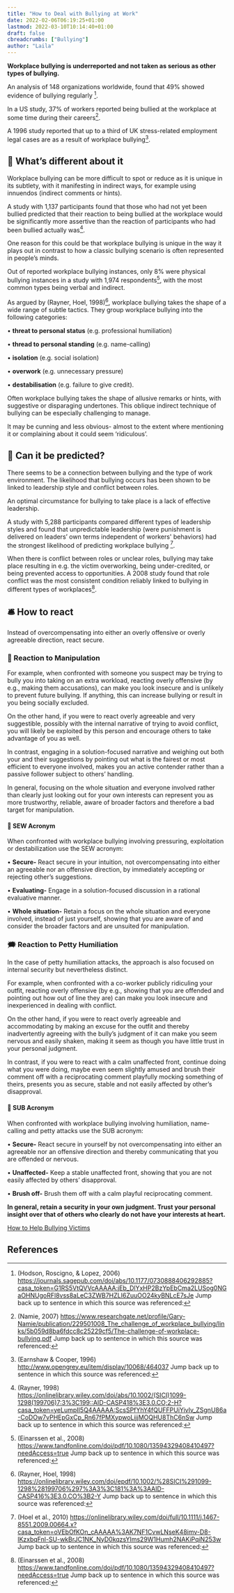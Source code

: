```yaml
---
title: "How to Deal with Bullying at Work"
date: 2022-02-06T06:19:25+01:00
lastmod: 2022-03-10T10:14:40+01:00
draft: false
cbreadcrumbs: ["Bullying"]
author: "Laila"
---
```


**Workplace bullying is underreported and not taken as serious as other types of bullying.**

An analysis of 148 organizations worldwide, found that 49% showed evidence of bullying regularly [^1].

In a US study, 37% of workers reported being bullied at the workplace at some time during their careers[^2].

 A 1996 study reported that up to a third of UK stress-related employment legal cases are as a result of workplace bullying[^3].

## :microscope: What’s different about it

Workplace bullying can be more difficult to spot or reduce as it is unique in its subtlety, with it manifesting in indirect ways, for example using innuendos (indirect comments or hints).

A study with 1,137 participants found that those who had not yet been bullied predicted that their reaction to being bullied at the workplace would be significantly more assertive than the reaction of participants who had been bullied actually was[^4].

One reason for this could be that workplace bullying is unique in the way it plays out in contrast to how a classic bullying scenario is often represented in people’s minds.

Out of reported workplace bullying instances, only 8% were physical bullying instances in a study with 1,974 respondents[^5], with the most common types being verbal and indirect.

As argued by (Rayner, Hoel, 1998)[^6], workplace bullying takes the shape of a wide range of subtle tactics. They group workplace bullying into the following categories:

• **threat to personal status** (e.g. professional humiliation)

• **thread to personal standing** (e.g. name-calling)

• **isolation** (e.g. social isolation)

• **overwork** (e.g. unnecessary pressure) 

• **destabilisation** (e.g. failure to give credit).

Often workplace bullying takes the shape of allusive remarks or hints, with suggestive or disparaging undertones. This oblique indirect technique of bullying can be especially challenging to manage.

It may be cunning and less obvious- almost to the extent where mentioning it or complaining about it could seem ‘ridiculous’.

## :satellite: Can it be predicted?

There seems to be a connection between bullying and the type of work environment. The likelihood that bullying occurs has been shown to be linked to leadership style and conflict between roles.

An optimal circumstance for bullying to take place is a lack of effective leadership.

A study with 5,288 participants compared different types of leadership styles and found that unpredictable leadership (were punishment is delivered on leaders’ own terms independent of workers' behaviors) had the strongest likelihood of predicting workplace bullying [^7]. 

When there is conflict between roles or unclear roles, bullying may take place resulting in e.g. the victim overworking, being under-credited, or being prevented access to opportunities. 
A 2008 study found that role conflict was the most consistent condition reliably linked to bullying in different types of workplaces[^5].

## :bellhop_bell: How to react

Instead of overcompensating into either an overly offensive or overly agreeable direction, react secure.

### :syringe: Reaction to Manipulation

For example, when confronted with someone you suspect may be trying to bully you into taking on an extra workload, reacting overly offensive (by e.g., making them accusations), can make you look insecure and is unlikely to prevent future bullying. If anything, this can increase bullying or result in you being socially excluded. 

On the other hand, if you were to react overly agreeable and very suggestible, possibly with the internal narrative of trying to avoid conflict, you will likely be exploited by this person and encourage others to take advantage of you as well.

In contrast, engaging in a solution-focused narrative and weighing out both your and their suggestions by pointing out what is the fairest or most efficient to everyone involved, makes you an active contender rather than a passive follower subject to others’ handling.

 In general, focusing on the whole situation and everyone involved rather than clearly just looking out for your own interests can represent you as more trustworthy, reliable, aware of broader factors and therefore a bad target for manipulation.

 #### :scroll: SEW Acronym

When confronted with workplace bullying involving pressuring, exploitation or destabilization use the SEW acronym:

• **Secure-** React secure in your intuition, not overcompensating into either an agreeable nor an offensive direction, by immediately accepting or rejecting other’s suggestions.

• **Evaluating-** Engage in a solution-focused discussion in a rational evaluative manner.


• **Whole situation-** Retain a focus on the whole situation and everyone involved, instead of just yourself, showing that you are aware of and consider the broader factors and are unsuited for manipulation.


### :right_anger_bubble: Reaction to Petty Humiliation

In the case of petty humiliation attacks, the approach is also focused on internal security but nevertheless distinct. 

For example, when confronted with a co-worker publicly ridiculing your outfit, reacting overly offensive (by e.g., showing that you are offended and pointing out how out of line they are) can make you look insecure and inexperienced in dealing with conflict.

On the other hand, if you were to react overly agreeable and accommodating by making an excuse for the outfit and thereby inadvertently agreeing with the bully’s judgment of it can make you seem nervous and easily shaken, making it seem as though you have little trust in your personal judgment.

In contrast, if you were to react with a calm unaffected front, continue doing what you were doing, maybe even seem slightly amused and brush their comment off with a reciprocating comment playfully mocking something of theirs, presents you as secure, stable and not easily affected by other’s disapproval.

#### :scroll: SUB Acronym

When confronted with workplace bullying involving humiliation, name-calling and petty attacks use the SUB acronym:

• **Secure-** React secure in yourself by not overcompensating into either an agreeable nor an offensive direction and thereby communicating that you are offended or nervous. 

• **Unaffected-** Keep a stable unaffected front, showing that you are not easily affected by others’ disapproval.


• **Brush off-** Brush them off with a calm playful reciprocating comment.


**In general, retain a security in your own judgment. Trust your personal insight over that of others who clearly do not have your interests at heart.**


[How to Help Bullying Victims](/how-to-help-bullying-victims/)

References 
---
[^1]: (Hodson, Roscigno, & Lopez, 2006) https://journals.sagepub.com/doi/abs/10.1177/0730888406292885?casa_token=G1RS5VtQVVcAAAAA:jEb_DlYxHP2BzYpEbCma2LUSog0NGaOHNUgoRFl8vss8aLeC3ZWB7HZLI6ZuuOO24kyBNLcE7sJe Jump back up to sentence in which this source was referenced:

[^2]: (Namie, 2007) https://www.researchgate.net/profile/Gary-Namie/publication/229501008_The_challenge_of_workplace_bullying/links/5b059d8ba6fdcc8c25229cf5/The-challenge-of-workplace-bullying.pdf Jump back up to sentence in which this source was referenced:

[^3]: (Earnshaw & Cooper, 1996) http://www.opengrey.eu/item/display/10068/464037 Jump back up to sentence in which this source was referenced:

[^4]: (Rayner, 1998) https://onlinelibrary.wiley.com/doi/abs/10.1002/(SICI)1099-1298(199706)7:3%3C199::AID-CASP418%3E3.0.CO;2-H?casa_token=yeLumpII5Q4AAAAA:ScsSPfYhY4fQUFFPUiYivIv_ZSgnU86a-CoDOw7vPHEpGxCp_Rn67fPMXypwoLijjMOQHU8ThC6nSw Jump back up to sentence in which this source was referenced:

[^5]: (Einarssen et al., 2008) https://www.tandfonline.com/doi/pdf/10.1080/13594329408410497?needAccess=true Jump back up to sentence in which this source was referenced:

[^6]: (Rayner, Hoel, 1998) https://onlinelibrary.wiley.com/doi/epdf/10.1002/%28SICI%291099-1298%28199706%297%3A3%3C181%3A%3AAID-CASP416%3E3.0.CO%3B2-Y Jump back up to sentence in which this source was referenced:

[^7]: (Hoel et al., 2010) https://onlinelibrary.wiley.com/doi/full/10.1111/j.1467-8551.2009.00664.x?casa_token=oVEbOfKOn_cAAAAA%3AK7NF1CvwLNseK48imv-D8-lKzxbqFnl-SU-wkBrJC1NK_NyD0kqzsYIms29W1Humh2NAKiPqiN253w Jump back up to sentence in which this source was referenced:

[^8]: Jump back up to sentence in which this source was referenced:

